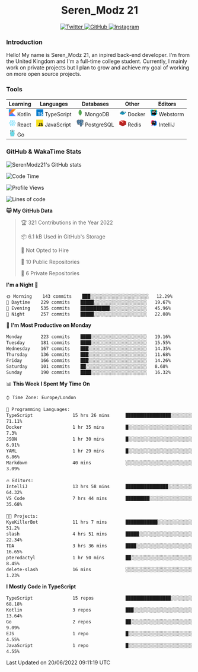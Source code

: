 <div align="center">
  <h1>Seren_Modz 21</h1>
  <a href="https://twitter.com/SerenModz21">
    <img alt="Twitter" src="https://img.shields.io/badge/twitter%20-%231DA1F2.svg?&style=for-the-badge&logo=Twitter&logoColor=white">
  </a>
  <a href="https://github.com/SerenModz21">
    <img alt="GitHub" src="https://img.shields.io/badge/github%20-%23121011.svg?&style=for-the-badge&logo=github&logoColor=white">
  </a>
  <a href="https://www.instagram.com/serenmodz21">
    <img alt="Instagram" src="https://img.shields.io/badge/instagram%20-%23E4405F.svg?&style=for-the-badge&logo=Instagram&logoColor=white">
  </a>
</div>

### Introduction

Hello! My name is Seren_Modz 21, an inpired back-end developer. I'm from the United Kingdom and I'm a full-time college student. Currently, I mainly work on private projects but I plan to grow and achieve my goal of working on more open source projects. 

### Tools

 **Learning**                                        | **Languages**                                               | **Databases**                                               | **Other**                                           | **Editors**                                                  
-----------------------------------------------------|-------------------------------------------------------------|-------------------------------------------------------------|-----------------------------------------------------|--------------------------------------------------------------
 <img width="19px" src="./assets/kotlin.svg"> Kotlin | <img width="19px" src="./assets/typescript.svg"> TypeScript | <img width="19px" src="./assets/mongodb.svg"> MongoDB       | <img width="19px" src="./assets/docker.svg"> Docker | <img width="19px" src="./assets/webstorm.svg"> Webstorm      
 <img width="19px" src="./assets/react.svg"> React   | <img width="19px" src="./assets/javascript.svg"> JavaScript | <img width="19px" src="./assets/postgresql.svg"> PostgreSQL | <img width="19px" src="./assets/redis.svg"> Redis   | <img width="19px" src="./assets/intellij-idea.svg"> IntelliJ
 <img width="19px" src="./assets/go.svg"> Go         |                                                             |                                                             |                                                     |                                                                                                               

### GitHub & WakaTime Stats

![SerenModz21's GitHub stats](https://github-readme-stats.vercel.app/api?username=SerenModz21&show_icons=true&theme=dark)

<!--START_SECTION:waka-->
![Code Time](http://img.shields.io/badge/Code%20Time-1%2C399%20hrs%206%20mins-blue)

![Profile Views](http://img.shields.io/badge/Profile%20Views-0-blue)

![Lines of code](https://img.shields.io/badge/From%20Hello%20World%20I%27ve%20Written-15%20Thousand%20lines%20of%20code-blue)

**🐱 My GitHub Data** 

> 🏆 321 Contributions in the Year 2022
 > 
> 📦 6.1 kB Used in GitHub's Storage 
 > 
> 🚫 Not Opted to Hire
 > 
> 📜 10 Public Repositories 
 > 
> 🔑 6 Private Repositories  
 > 
**I'm a Night 🦉** 

```text
🌞 Morning    143 commits    ███░░░░░░░░░░░░░░░░░░░░░░   12.29% 
🌆 Daytime    229 commits    █████░░░░░░░░░░░░░░░░░░░░   19.67% 
🌃 Evening    535 commits    ███████████░░░░░░░░░░░░░░   45.96% 
🌙 Night      257 commits    █████░░░░░░░░░░░░░░░░░░░░   22.08%

```
📅 **I'm Most Productive on Monday** 

```text
Monday       223 commits    ████░░░░░░░░░░░░░░░░░░░░░   19.16% 
Tuesday      181 commits    ████░░░░░░░░░░░░░░░░░░░░░   15.55% 
Wednesday    167 commits    ███░░░░░░░░░░░░░░░░░░░░░░   14.35% 
Thursday     136 commits    ███░░░░░░░░░░░░░░░░░░░░░░   11.68% 
Friday       166 commits    ███░░░░░░░░░░░░░░░░░░░░░░   14.26% 
Saturday     101 commits    ██░░░░░░░░░░░░░░░░░░░░░░░   8.68% 
Sunday       190 commits    ████░░░░░░░░░░░░░░░░░░░░░   16.32%

```


📊 **This Week I Spent My Time On** 

```text
⌚︎ Time Zone: Europe/London

💬 Programming Languages: 
TypeScript               15 hrs 26 mins      █████████████████░░░░░░░░   71.11% 
Docker                   1 hr 35 mins        █░░░░░░░░░░░░░░░░░░░░░░░░   7.3% 
JSON                     1 hr 30 mins        █░░░░░░░░░░░░░░░░░░░░░░░░   6.91% 
YAML                     1 hr 29 mins        █░░░░░░░░░░░░░░░░░░░░░░░░   6.86% 
Markdown                 40 mins             ░░░░░░░░░░░░░░░░░░░░░░░░░   3.09%

🔥 Editors: 
IntelliJ                 13 hrs 58 mins      ████████████████░░░░░░░░░   64.32% 
VS Code                  7 hrs 44 mins       █████████░░░░░░░░░░░░░░░░   35.68%

🐱‍💻 Projects: 
KyeKillerBot             11 hrs 7 mins       ████████████░░░░░░░░░░░░░   51.2% 
slash                    4 hrs 51 mins       █████░░░░░░░░░░░░░░░░░░░░   22.34% 
TDA                      3 hrs 36 mins       ████░░░░░░░░░░░░░░░░░░░░░   16.65% 
pterodactyl              1 hr 50 mins        ██░░░░░░░░░░░░░░░░░░░░░░░   8.45% 
delete-slash             16 mins             ░░░░░░░░░░░░░░░░░░░░░░░░░   1.23%

```

**I Mostly Code in TypeScript** 

```text
TypeScript               15 repos            █████████████████░░░░░░░░   68.18% 
Kotlin                   3 repos             ███░░░░░░░░░░░░░░░░░░░░░░   13.64% 
Go                       2 repos             ██░░░░░░░░░░░░░░░░░░░░░░░   9.09% 
EJS                      1 repo              █░░░░░░░░░░░░░░░░░░░░░░░░   4.55% 
JavaScript               1 repo              █░░░░░░░░░░░░░░░░░░░░░░░░   4.55%

```



 Last Updated on 20/06/2022 09:11:19 UTC
<!--END_SECTION:waka-->

